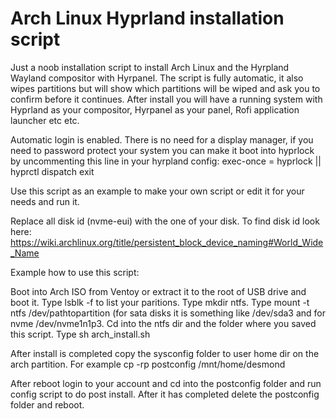 # Arch Linux Hyprland installation script

Just a noob installation script to install Arch Linux and the Hyrpland Wayland compositor with Hyrpanel.
The script is fully automatic, it also wipes partitions but will show which partitions will be wiped and ask you to confirm before it continues.
After install you will have a running system with Hyprland as your compositor, Hyrpanel as your panel, Rofi application launcher etc etc.

Automatic login is enabled.
There is no need for a display manager, if you need to password protect your system you can make it boot into hyprlock by uncommenting this line in your hyrpland config: exec-once = hyprlock || hyprctl dispatch exit

Use this script as an example to make your own script or edit it for your needs and run it.

Replace all disk id (nvme-eui) with the one of your disk. To find disk id look here: https://wiki.archlinux.org/title/persistent_block_device_naming#World_Wide_Name

Example how to use this script:

Boot into Arch ISO from Ventoy or extract it to the root of USB drive and boot it.
Type lsblk -f to list your paritions.
Type mkdir ntfs.
Type mount -t ntfs /dev/pathtopartition (for sata disks it is something like /dev/sda3 and for nvme /dev/nvme1n1p3.
Cd into the ntfs dir and the folder where you saved this script.
Type sh arch_install.sh

After install is completed copy the sysconfig folder to user home dir on the arch partition.
For example cp -rp postconfig /mnt/home/desmond

After reboot login to your account and cd into the postconfig folder and run config script to do post install.
After it has completed delete the postconfig folder and reboot.
